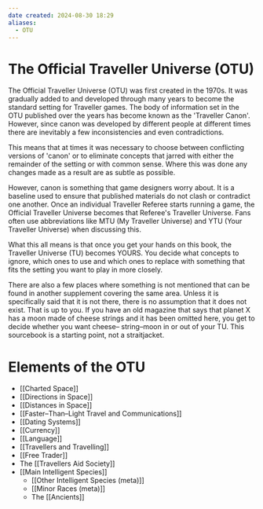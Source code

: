 ```yaml
---
date created: 2024-08-30 18:29
aliases:
  - OTU
---
```


# The Official Traveller Universe (OTU)

The Official Traveller Universe (OTU) was first created in the 1970s. It was gradually added to and developed through many years to become the standard setting for Traveller games. The body of information set in the OTU published over the years has become known as the 'Traveller Canon'. However, since canon was developed by different people at different times there are inevitably a few inconsistencies and even contradictions.

This means that at times it was necessary to choose between conflicting versions of 'canon' or to eliminate concepts that jarred with either the remainder of the setting or with common sense. Where this was done any changes made as a result are as subtle as possible.

However, canon is something that game designers worry about. It is a baseline used to ensure that published materials do not clash or contradict one another. Once an individual Traveller Referee starts running a game, the Official Traveller Universe becomes that Referee's Traveller Universe. Fans often use abbreviations like MTU (My Traveller Universe) and YTU (Your Traveller Universe) when discussing this.

What this all means is that once you get your hands on this book, the Traveller Universe (TU) becomes YOURS. You decide what concepts to ignore, which ones to use and which ones to replace with something that fits the setting you want to play in more closely.

There are also a few places where something is not mentioned that can be found in another supplement covering the same area. Unless it is specifically said that it is not there, there is no assumption that it does not exist. That is up to you. If you have an old magazine that says that planet X has a moon made of cheese strings and it has been omitted here, you get to decide whether you want cheese– string–moon in or out of your TU. This sourcebook is a starting point, not a straitjacket.

# Elements of the OTU

- [[Charted Space]]
- [[Directions in Space]]
- [[Distances in Space]]
- [[Faster–Than–Light Travel and Communications]]
- [[Dating Systems]]
- [[Currency]]
- [[Language]]
- [[Travellers and Travelling]]
- [[Free Trader]]
- The [[Travellers Aid Society]]
- [[Main Intelligent Species]]
	- [[Other Intelligent Species (meta)]]
	- [[Minor Races (meta)]]
	- The [[Ancients]]
